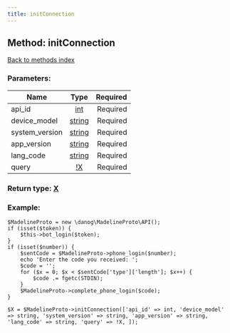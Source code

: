 ```yaml
---
title: initConnection
---
```

## Method: initConnection  
[Back to methods index](index.md)


### Parameters:

| Name     |    Type       | Required |
|----------|:-------------:|---------:|
|api\_id|[int](../types/int.md) | Required|
|device\_model|[string](../types/string.md) | Required|
|system\_version|[string](../types/string.md) | Required|
|app\_version|[string](../types/string.md) | Required|
|lang\_code|[string](../types/string.md) | Required|
|query|[!X](../types/!X.md) | Required|


### Return type: [X](../types/X.md)

### Example:


```
$MadelineProto = new \danog\MadelineProto\API();
if (isset($token)) {
    $this->bot_login($token);
}
if (isset($number)) {
    $sentCode = $MadelineProto->phone_login($number);
    echo 'Enter the code you received: ';
    $code = '';
    for ($x = 0; $x < $sentCode['type']['length']; $x++) {
        $code .= fgetc(STDIN);
    }
    $MadelineProto->complete_phone_login($code);
}

$X = $MadelineProto->initConnection(['api_id' => int, 'device_model' => string, 'system_version' => string, 'app_version' => string, 'lang_code' => string, 'query' => !X, ]);
```
